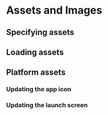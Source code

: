 # Assets and Images


## Specifying assets


## Loading assets



## Platform assets

### Updating the app icon

### Updating the launch screen

